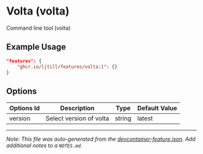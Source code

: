 
# Volta (volta)

Command line tool (volta)

## Example Usage

```json
"features": {
    "ghcr.io/ljtill/features/volta:1": {}
}
```

## Options

| Options Id | Description | Type | Default Value |
|-----|-----|-----|-----|
| version | Select version of volta | string | latest |



---

_Note: This file was auto-generated from the [devcontainer-feature.json](https://github.com/ljtill/features/blob/main/src/volta/devcontainer-feature.json).  Add additional notes to a `NOTES.md`._
